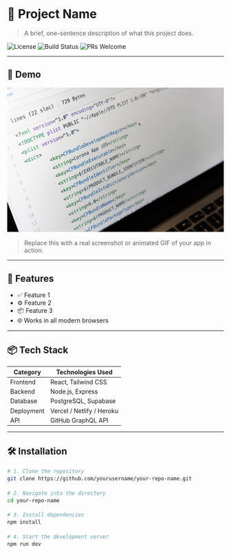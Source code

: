 # 🌟 Project Name

> A brief, one-sentence description of what this project does.

![License](https://img.shields.io/badge/license-MIT-blue.svg)
![Build Status](https://img.shields.io/badge/build-passing-brightgreen.svg)
![PRs Welcome](https://img.shields.io/badge/PRs-welcome-purple.svg)

---

## 📸 Demo

![App Screenshot](./test_repository_image.jpg)

> Replace this with a real screenshot or animated GIF of your app in action.

---

## 🚀 Features

- ✅ Feature 1
- ⚙️ Feature 2
- 📦 Feature 3
- 🌐 Works in all modern browsers

---

## 📦 Tech Stack

| Category    | Technologies Used                  |
|-------------|-------------------------------------|
| Frontend    | React, Tailwind CSS                 |
| Backend     | Node.js, Express                   |
| Database    | PostgreSQL, Supabase               |
| Deployment  | Vercel / Netlify / Heroku          |
| API         | GitHub GraphQL API                 |

---

## 🛠️ Installation

```bash
# 1. Clone the repository
git clone https://github.com/yourusername/your-repo-name.git

# 2. Navigate into the directory
cd your-repo-name

# 3. Install dependencies
npm install

# 4. Start the development server
npm run dev
